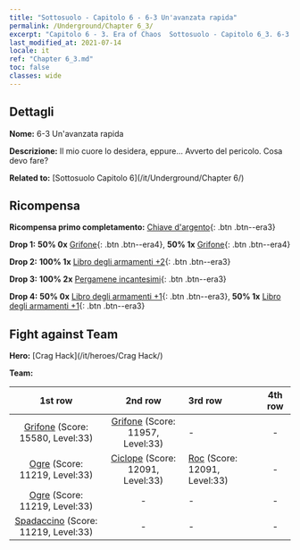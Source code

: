```yaml
---
title: "Sottosuolo - Capitolo 6 - 6-3 Un'avanzata rapida"
permalink: /Underground/Chapter 6_3/
excerpt: "Capitolo 6 - 3. Era of Chaos  Sottosuolo - Capitolo 6_3. 6-3 Un'avanzata rapida"
last_modified_at: 2021-07-14
locale: it
ref: "Chapter 6_3.md"
toc: false
classes: wide
---
```


## Dettagli

 **Nome:** 6-3 Un'avanzata rapida

 **Descrizione:** Il mio cuore lo desidera, eppure... Avverto del pericolo. Cosa devo fare?

 **Related to:** [Sottosuolo Capitolo 6](/it/Underground/Chapter 6/)

## Ricompensa

 **Ricompensa primo completamento:** [Chiave d'argento](/ItemsIT/con_693/){: .btn .btn--era3}

 **Drop 1:** **50% 0x** [Grifone](/ItemsIT/unt_192/){: .btn .btn--era4}, **50% 1x** [Grifone](/ItemsIT/unt_192/){: .btn .btn--era4}

 **Drop 2:** **100% 1x** [Libro degli armamenti +2](/ItemsIT/mat_32/){: .btn .btn--era3}

 **Drop 3:** **100% 2x** [Pergamene incantesimi](/ItemsIT/con_694/){: .btn .btn--era3}

 **Drop 4:** **50% 0x** [Libro degli armamenti +1](/ItemsIT/mat_25/){: .btn .btn--era3}, **50% 1x** [Libro degli armamenti +1](/ItemsIT/mat_25/){: .btn .btn--era3}


## Fight against Team
 **Hero:** [Crag Hack](/it/heroes/Crag Hack/)

 **Team:**


  | 1st row | 2nd row | 3rd row | 4th row |
  |:----:|:----:|:----|:----:|
  | [Grifone](/it/units/Griffin/) (Score: 15580, Level:33)  | [Grifone](/it/units/Griffin/) (Score: 11957, Level:33)  | - | - |
  | [Ogre](/it/units/Ogre/) (Score: 11219, Level:33)  | [Ciclope](/it/units/Cyclops/) (Score: 12091, Level:33)  | [Roc](/it/units/Roc/) (Score: 12091, Level:33)  | - |
  | [Ogre](/it/units/Ogre/) (Score: 11219, Level:33)  | - | - | - |
  | [Spadaccino](/it/units/Swordsman/) (Score: 11219, Level:33)  | - | - | - |


